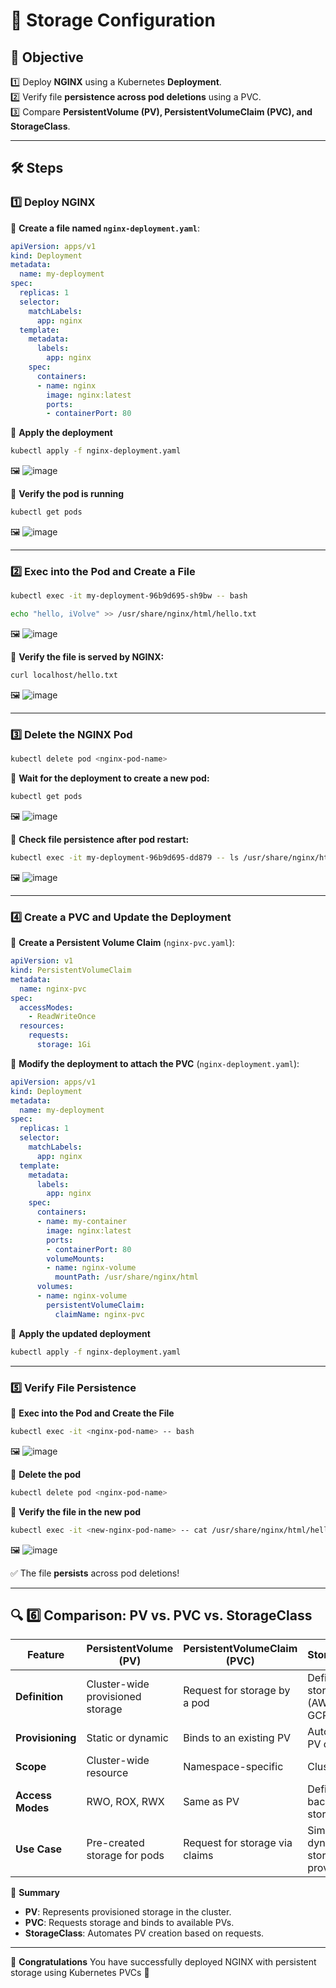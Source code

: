 # 🔹 Storage Configuration  

## 🎯 Objective  
1️⃣ Deploy **NGINX** using a Kubernetes **Deployment**.  
2️⃣ Verify file **persistence across pod deletions** using a PVC.  
3️⃣ Compare **PersistentVolume (PV), PersistentVolumeClaim (PVC), and StorageClass**.  

---

## 🛠️ Steps  

### 1️⃣ Deploy NGINX  

📌 **Create a file named `nginx-deployment.yaml`**:  

```yaml
apiVersion: apps/v1
kind: Deployment
metadata:
  name: my-deployment
spec:
  replicas: 1
  selector:
    matchLabels:
      app: nginx
  template:
    metadata:
      labels:
        app: nginx
    spec:
      containers:
      - name: nginx
        image: nginx:latest
        ports:
        - containerPort: 80
```

📌 **Apply the deployment**  

```bash
kubectl apply -f nginx-deployment.yaml
```
🖼️ ![image](./images/deployments.jpg)

📌 **Verify the pod is running**  

```bash
kubectl get pods
```
🖼️ ![image](./images/pods.jpg)

---

### 2️⃣ Exec into the Pod and Create a File  

```bash
kubectl exec -it my-deployment-96b9d695-sh9bw -- bash
```

```bash
echo "hello, iVolve" >> /usr/share/nginx/html/hello.txt
```
🖼️ ![image](./images/exec.jpg)

📌 **Verify the file is served by NGINX:**  

```bash
curl localhost/hello.txt
```
🖼️ ![image](./images/localhost.jpg)

---

### 3️⃣ Delete the NGINX Pod  

```bash
kubectl delete pod <nginx-pod-name>
```
📌 **Wait for the deployment to create a new pod:**  

```bash
kubectl get pods
```
🖼️ ![image](./images/deletepod.jpg)

📌 **Check file persistence after pod restart:**  

```bash
kubectl exec -it my-deployment-96b9d695-dd879 -- ls /usr/share/nginx/html/
```
🖼️ ![image](./images/exec2.jpg)

---

### 4️⃣ Create a PVC and Update the Deployment  

📌 **Create a Persistent Volume Claim** (`nginx-pvc.yaml`):  

```yaml
apiVersion: v1
kind: PersistentVolumeClaim
metadata:
  name: nginx-pvc
spec:
  accessModes:
    - ReadWriteOnce
  resources:
    requests:
      storage: 1Gi
```

📌 **Modify the deployment to attach the PVC** (`nginx-deployment.yaml`):  

```yaml
apiVersion: apps/v1
kind: Deployment
metadata:
  name: my-deployment
spec:
  replicas: 1
  selector:
    matchLabels:
      app: nginx
  template:
    metadata:
      labels:
        app: nginx
    spec:
      containers:
      - name: my-container
        image: nginx:latest
        ports:
        - containerPort: 80
        volumeMounts:
        - name: nginx-volume
          mountPath: /usr/share/nginx/html
      volumes:
      - name: nginx-volume
        persistentVolumeClaim:
          claimName: nginx-pvc
```
📌 **Apply the updated deployment**  

```bash
kubectl apply -f nginx-deployment.yaml
```

---

### 5️⃣ Verify File Persistence  

📌 **Exec into the Pod and Create the File**  

```bash
kubectl exec -it <nginx-pod-name> -- bash
```
🖼️ ![image](./images/exec3.jpg)

📌 **Delete the pod**  

```bash
kubectl delete pod <nginx-pod-name>
```

📌 **Verify the file in the new pod**  

```bash
kubectl exec -it <new-nginx-pod-name> -- cat /usr/share/nginx/html/hello.txt
```
🖼️ ![image](./images/exec4.jpg)

✅ The file **persists** across pod deletions!

---

## 🔍 6️⃣ Comparison: PV vs. PVC vs. StorageClass  

| Feature             | PersistentVolume (PV)             | PersistentVolumeClaim (PVC)         | StorageClass                                   |
|---------------------|----------------------------------|-------------------------------------|------------------------------------------------|
| **Definition**      | Cluster-wide provisioned storage | Request for storage by a pod       | Defines storage type (AWS EBS, GCP PD, etc.)   |
| **Provisioning**    | Static or dynamic               | Binds to an existing PV            | Automates PV creation                         |
| **Scope**           | Cluster-wide resource           | Namespace-specific                  | Cluster-wide                                  |
| **Access Modes**    | RWO, ROX, RWX                    | Same as PV                          | Defined by backend storage                   |
| **Use Case**        | Pre-created storage for pods    | Request for storage via claims      | Simplifies dynamic storage provisioning      |

📌 **Summary**
- **PV**: Represents provisioned storage in the cluster.
- **PVC**: Requests storage and binds to available PVs.
- **StorageClass**: Automates PV creation based on requests.

---

🎉 **Congratulations** You have successfully deployed NGINX with persistent storage using Kubernetes PVCs 🚀

